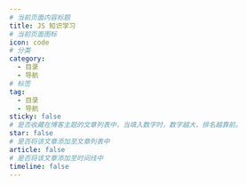 ```yaml
---
# 当前页面内容标题
title: JS 知识学习
# 当前页面图标
icon: code
# 分类
category:
  - 目录
  - 导航
# 标签
tag:
  - 目录
  - 导航
sticky: false
# 是否收藏在博客主题的文章列表中，当填入数字时，数字越大，排名越靠前。
star: false
# 是否将该文章添加至文章列表中
article: false
# 是否将该文章添加至时间线中
timeline: false
---
```

